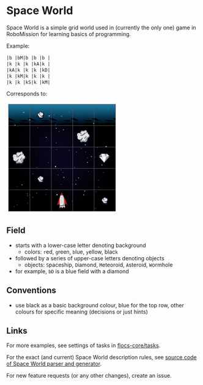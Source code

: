 # Space World

Space World is a simple grid world used in (currently the only one) game in RoboMission for learning basics of programming.

Example:

```
|b |bM|b |b |b |
|k |k |k |kA|k |
|kA|k |k |k |kD|
|k |kM|k |k |k |
|k |k |kS|k |kM|
```

Corresponds to:

![task screenshot](/docs/files/task-diamond-on-right.png)

## Field
- starts with a lower-case letter denoting background
  - colors: `r`ed, `g`reen, `b`lue, `y`ellow, blac`k`
- followed by a series of upper-case letters denoting objects
  - objects: `S`paceship, `D`iamond, `M`eteoroid, `A`steroid, `W`ormhole
- for example, `bD` is a blue field with a diamond

## Conventions
- use black as a basic background colour, blue for the top row, other colours for specific meaning (decisions or just hints)

## Links

For more examples, see settings of tasks in
[flocs-core/tasks](https://github.com/adaptive-learning/flocs-core/tree/master/tasks).

For the exact (and current) Space World description rules, see
[source code of Space World parser and generator](/src/core/spaceWorldDescription.js).

For new feature requests (or any other changes), create an issue.
